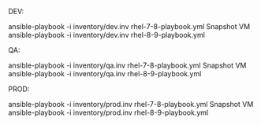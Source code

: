 DEV:

ansible-playbook -i inventory/dev.inv rhel-7-8-playbook.yml
Snapshot VM
ansible-playbook -i inventory/dev.inv rhel-8-9-playbook.yml




QA:

ansible-playbook -i inventory/qa.inv rhel-7-8-playbook.yml
Snapshot VM
ansible-playbook -i inventory/qa.inv rhel-8-9-playbook.yml




PROD:

ansible-playbook -i inventory/prod.inv rhel-7-8-playbook.yml
Snapshot VM
ansible-playbook -i inventory/prod.inv rhel-8-9-playbook.yml

